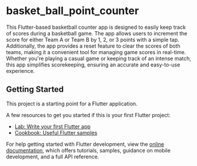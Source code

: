 # basket_ball_point_counter

This Flutter-based basketball counter app is designed to easily keep track of scores during a basketball game. The app allows users to increment the score for either Team A or Team B by 1, 2, or 3 points with a simple tap. Additionally, the app provides a reset feature to clear the scores of both teams, making it a convenient tool for managing game scores in real-time. Whether you're playing a casual game or keeping track of an intense match, this app simplifies scorekeeping, ensuring an accurate and easy-to-use experience.

## Getting Started

This project is a starting point for a Flutter application.

A few resources to get you started if this is your first Flutter project:

- [Lab: Write your first Flutter app](https://docs.flutter.dev/get-started/codelab)
- [Cookbook: Useful Flutter samples](https://docs.flutter.dev/cookbook)

For help getting started with Flutter development, view the
[online documentation](https://docs.flutter.dev/), which offers tutorials,
samples, guidance on mobile development, and a full API reference.
